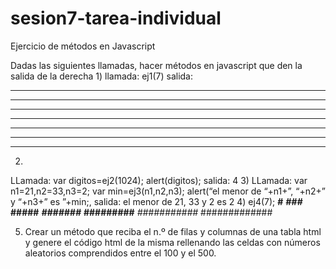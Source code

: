 # sesion7-tarea-individual
Ejercicio de métodos en Javascript

Dadas las siguientes llamadas, hacer métodos en javascript que den la salida de la derecha
1)
llamada: ej1(7)
salida: 
*******
*******
*******
*******
*******
*******
*******
2)
LLamada: var digitos=ej2(1024);
alert(digitos);
salida: 4
3)
LLamada: var n1=21,n2=33,n3=2;
var min=ej3(n1,n2,n3);
alert(“el menor de “+n1+”, “+n2+” y “+n3+” es ”+min;,
salida: el menor de 21, 33 y 2 es 2
4)
ej4(7);
******#******
*****###*****
****#####****
***#######***
**#########**
*###########*
#############



5) Crear un método que reciba el n.º de filas y columnas de una tabla html y genere el código html de la misma rellenando las celdas con números aleatorios comprendidos entre el 100 y el 500. 

